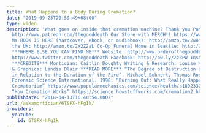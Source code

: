```yaml
---
title: What Happens to a Body During Cremation?
date: "2019-09-25T20:59:49+08:00"
type: video
description: 'What goes on inside that cremation machine? Thank you Patron deathlings!
  http://www.patreon.com/thegooddeath Our Store with MERCH!! https://www.etsy.com/shop/TheGoodDeath
  MY BOOK IS HERE (hardcover, ebook, or audiobook): http://amzn.to/2wofRxv BOOK in
  the UK: http://amzn.to/2x2Z2aL Co-Op Funeral Home in Seattle: http://funerals.coop/
  ***WHERE ELSE YOU CAN FIND ME*** Website: http://www.orderofthegooddeath.com Twitter:
  http://www.twitter.com/thegooddeath Facebook: http://ow.ly/Zz8PW Instagram: http://www.instagram.com/thegooddeath
  ***CREDITS*** Mortician: Caitlin Doughty Writing & Research: Louise Hung Editor
  & Graphics: Landis Blair ***READ MORE*** “The Degree of Destruction of Human Bodies
  in Relation to the Duration of the Fire”. Michael Bohnert, Thomas Rost, Stefan Pollack.
  Forensic Science International. 1998. “Burning Out: What Really Happens Inside a
  Crematorium” https://www.popularmechanics.com/science/health/a18923323/cremation/
  “How Cremation Works” https://science.howstuffworks.com/cremation2.htm'
publishdate: "2018-04-13T16:48:54.000Z"
url: /askamortician/6TSFX-hFgIk/
providers:
  youtube:
    id: 6TSFX-hFgIk
---
```

